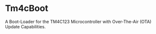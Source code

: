 # Tm4cBoot
A Boot-Loader for the TM4C123 Microcontroller with Over-The-Air (OTA) Update Capabilities.
